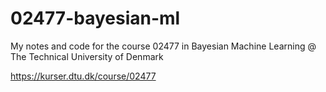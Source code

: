 # 02477-bayesian-ml
My notes and code for the course 02477 in Bayesian Machine Learning @ The Technical University of Denmark

https://kurser.dtu.dk/course/02477
